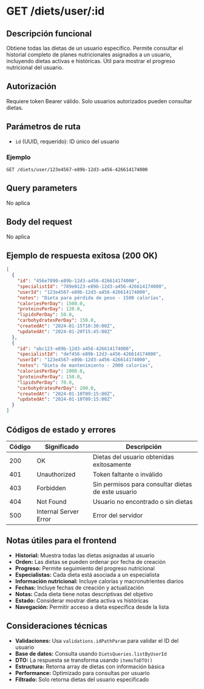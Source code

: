 # GET /diets/user/:id

## Descripción funcional

Obtiene todas las dietas de un usuario específico. Permite consultar el historial completo de planes nutricionales asignados a un usuario, incluyendo dietas activas e históricas. Útil para mostrar el progreso nutricional del usuario.

## Autorización

Requiere token Bearer válido. Solo usuarios autorizados pueden consultar dietas.

## Parámetros de ruta

- `id` (UUID, requerido): ID único del usuario

### Ejemplo

```
GET /diets/user/123e4567-e89b-12d3-a456-426614174000
```

## Query parameters

No aplica

## Body del request

No aplica

## Ejemplo de respuesta exitosa (200 OK)

```json
[
  {
    "id": "456e7890-e89b-12d3-a456-426614174000",
    "specialistId": "789e0123-e89b-12d3-a456-426614174000",
    "userId": "123e4567-e89b-12d3-a456-426614174000",
    "notes": "Dieta para pérdida de peso - 1500 calorías",
    "caloriesPerDay": 1500.0,
    "proteinsPerDay": 120.0,
    "lipidsPerDay": 50.0,
    "carbohydratesPerDay": 150.0,
    "createdAt": "2024-01-15T10:30:00Z",
    "updatedAt": "2024-01-20T15:45:00Z"
  },
  {
    "id": "abc123-e89b-12d3-a456-426614174000",
    "specialistId": "def456-e89b-12d3-a456-426614174000",
    "userId": "123e4567-e89b-12d3-a456-426614174000",
    "notes": "Dieta de mantenimiento - 2000 calorías",
    "caloriesPerDay": 2000.0,
    "proteinsPerDay": 150.0,
    "lipidsPerDay": 70.0,
    "carbohydratesPerDay": 200.0,
    "createdAt": "2024-01-10T09:15:00Z",
    "updatedAt": "2024-01-10T09:15:00Z"
  }
]
```

## Códigos de estado y errores

| Código | Significado           | Descripción                                        |
| ------ | --------------------- | -------------------------------------------------- |
| 200    | OK                    | Dietas del usuario obtenidas exitosamente          |
| 401    | Unauthorized          | Token faltante o inválido                          |
| 403    | Forbidden             | Sin permisos para consultar dietas de este usuario |
| 404    | Not Found             | Usuario no encontrado o sin dietas                 |
| 500    | Internal Server Error | Error del servidor                                 |

## Notas útiles para el frontend

- **Historial:** Muestra todas las dietas asignadas al usuario
- **Orden:** Las dietas se pueden ordenar por fecha de creación
- **Progreso:** Permite seguimiento del progreso nutricional
- **Especialistas:** Cada dieta está asociada a un especialista
- **Información nutricional:** Incluye calorías y macronutrientes diarios
- **Fechas:** Incluye fechas de creación y actualización
- **Notas:** Cada dieta tiene notas descriptivas del objetivo
- **Estado:** Considerar mostrar dieta activa vs históricas
- **Navegación:** Permitir acceso a dieta específica desde la lista

## Consideraciones técnicas

- **Validaciones:** Usa `validations.idPathParam` para validar el ID del usuario
- **Base de datos:** Consulta usando `DietsQueries.listByUserId`
- **DTO:** La respuesta se transforma usando `itemsToDTO()`
- **Estructura:** Retorna array de dietas con información básica
- **Performance:** Optimizado para consultas por usuario
- **Filtrado:** Solo retorna dietas del usuario especificado
